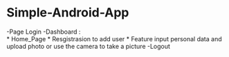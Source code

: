 # Simple-Android-App
-Page Login
-Dashboard :  
            * Home_Page
            * Resgistrasion to add user
            * Feature input personal data and upload photo or use the camera to take a picture
-Logout
